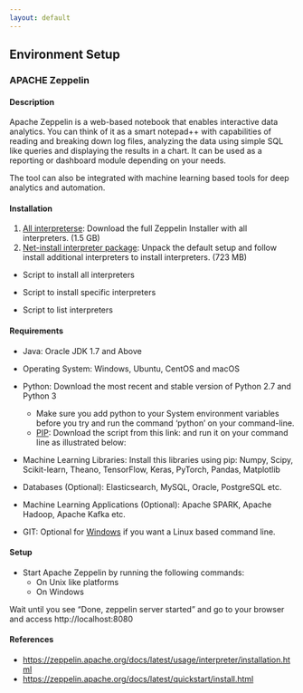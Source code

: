 ```yaml
---
layout: default
---
```


## Environment Setup

### APACHE Zeppelin
#### Description
Apache Zeppelin is a web-based notebook that enables interactive data analytics. You can think of it as a smart notepad++ with capabilities of reading and breaking down log files, analyzing the data using simple SQL like queries and displaying the results in a chart. It can be used as a reporting or dashboard module depending on your needs.

The tool can also be integrated with machine learning based tools for deep analytics and automation.

#### Installation
1. [All interpreterse](https://downloads.apache.org/zeppelin/zeppelin-0.9.0-preview1/zeppelin-0.9.0-preview1-bin-all.tgz):  Download the full Zeppelin Installer with all interpreters. (1.5 GB)
2. [Net-install interpreter package](https://downloads.apache.org/zeppelin/zeppelin-0.9.0-preview1/zeppelin-0.9.0-preview1-bin-netinst.tgz): Unpack the default setup and follow install additional interpreters to install interpreters. (723 MB)
  - Script to install all interpreters

  - Script to install specific interpreters

  - Script to list interpreters


#### Requirements
- Java: Oracle JDK 1.7 and Above
- Operating System: Windows, Ubuntu, CentOS and macOS
- Python: Download the most recent and stable version of Python 2.7 and Python 3
  - Make sure you add python to your System environment variables before you try and run the command ‘python’ on your command-line.
  - [PIP](https://bootstrap.pypa.io/get-pip.py): Download the script from this link:  and run it on your command line as illustrated below:

- Machine Learning Libraries: Install this libraries using pip: Numpy, Scipy, Scikit-learn, Theano, TensorFlow, Keras, PyTorch, Pandas, Matplotlib
- Databases (Optional): Elasticsearch, MySQL, Oracle, PostgreSQL etc.
- Machine Learning Applications (Optional): Apache SPARK, Apache Hadoop, Apache Kafka etc.
- GIT: Optional for [Windows](https://git-scm.com/downloads) if you want a Linux based command line. 

#### Setup
- Start Apache Zeppelin by running the following commands:
  - On Unix like platforms
  - On Windows

Wait until you see “Done, zeppelin server started” and go to your browser and access http://localhost:8080 

#### References
- https://zeppelin.apache.org/docs/latest/usage/interpreter/installation.html 
- https://zeppelin.apache.org/docs/latest/quickstart/install.html 

